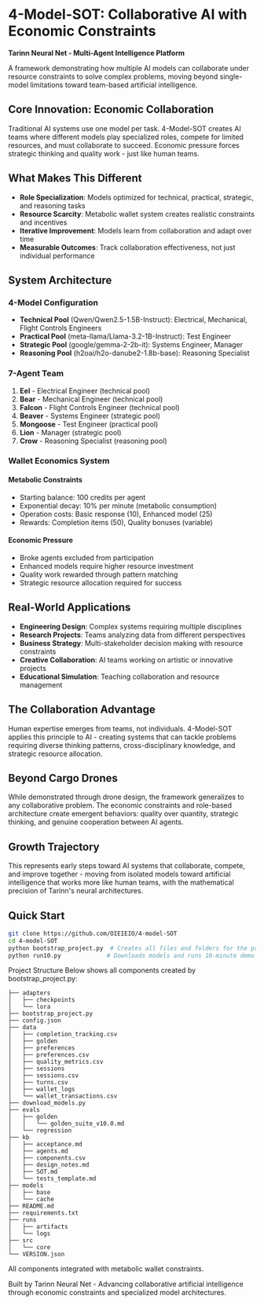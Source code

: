 # 4-Model-SOT: Collaborative AI with Economic Constraints

**Tarinn Neural Net - Multi-Agent Intelligence Platform**

A framework demonstrating how multiple AI models can collaborate under resource constraints to solve complex problems, moving beyond single-model limitations toward team-based artificial intelligence.

## Core Innovation: Economic Collaboration

Traditional AI systems use one model per task. 4-Model-SOT creates AI teams where different models play specialized roles, compete for limited resources, and must collaborate to succeed. Economic pressure forces strategic thinking and quality work - just like human teams.

## What Makes This Different

- **Role Specialization**: Models optimized for technical, practical, strategic, and reasoning tasks
- **Resource Scarcity**: Metabolic wallet system creates realistic constraints and incentives  
- **Iterative Improvement**: Models learn from collaboration and adapt over time
- **Measurable Outcomes**: Track collaboration effectiveness, not just individual performance

## System Architecture

### 4-Model Configuration
- **Technical Pool** (Qwen/Qwen2.5-1.5B-Instruct): Electrical, Mechanical, Flight Controls Engineers
- **Practical Pool** (meta-llama/Llama-3.2-1B-Instruct): Test Engineer
- **Strategic Pool** (google/gemma-2-2b-it): Systems Engineer, Manager
- **Reasoning Pool** (h2oai/h2o-danube2-1.8b-base): Reasoning Specialist

### 7-Agent Team
1. **Eel** - Electrical Engineer (technical pool)
2. **Bear** - Mechanical Engineer (technical pool)
3. **Falcon** - Flight Controls Engineer (technical pool)
4. **Beaver** - Systems Engineer (strategic pool)
5. **Mongoose** - Test Engineer (practical pool)
6. **Lion** - Manager (strategic pool)
7. **Crow** - Reasoning Specialist (reasoning pool)

### Wallet Economics System

#### Metabolic Constraints
- Starting balance: 100 credits per agent
- Exponential decay: 10% per minute (metabolic consumption)
- Operation costs: Basic response (10), Enhanced model (25)
- Rewards: Completion items (50), Quality bonuses (variable)

#### Economic Pressure
- Broke agents excluded from participation
- Enhanced models require higher resource investment
- Quality work rewarded through pattern matching
- Strategic resource allocation required for success

## Real-World Applications

- **Engineering Design**: Complex systems requiring multiple disciplines
- **Research Projects**: Teams analyzing data from different perspectives  
- **Business Strategy**: Multi-stakeholder decision making with resource constraints
- **Creative Collaboration**: AI teams working on artistic or innovative projects
- **Educational Simulation**: Teaching collaboration and resource management

## The Collaboration Advantage

Human expertise emerges from teams, not individuals. 4-Model-SOT applies this principle to AI - creating systems that can tackle problems requiring diverse thinking patterns, cross-disciplinary knowledge, and strategic resource allocation.

## Beyond Cargo Drones

While demonstrated through drone design, the framework generalizes to any collaborative problem. The economic constraints and role-based architecture create emergent behaviors: quality over quantity, strategic thinking, and genuine cooperation between AI agents.

## Growth Trajectory

This represents early steps toward AI systems that collaborate, compete, and improve together - moving from isolated models toward artificial intelligence that works more like human teams, with the mathematical precision of Tarinn's neural architectures.

## Quick Start
```bash
git clone https://github.com/OIEIEIO/4-model-SOT
cd 4-model-SOT
python bootstrap_project.py  # Creates all files and folders for the project
python run10.py             # Downloads models and runs 10-minute demo
```
Project Structure
Below shows all components created by bootstrap_project.py:
```
├── adapters
│   ├── checkpoints
│   └── lora
├── bootstrap_project.py
├── config.json
├── data
│   ├── completion_tracking.csv
│   ├── golden
│   ├── preferences
│   ├── preferences.csv
│   ├── quality_metrics.csv
│   ├── sessions
│   ├── sessions.csv
│   ├── turns.csv
│   ├── wallet_logs
│   └── wallet_transactions.csv
├── download_models.py
├── evals
│   ├── golden
│   │   └── golden_suite_v10.0.md
│   └── regression
├── kb
│   ├── acceptance.md
│   ├── agents.md
│   ├── components.csv
│   ├── design_notes.md
│   ├── SOT.md
│   └── tests_template.md
├── models
│   ├── base
│   └── cache
├── README.md
├── requirements.txt
├── runs
│   ├── artifacts
│   └── logs
├── src
│   └── core
└── VERSION.json
```
All components integrated with metabolic wallet constraints.

Built by Tarinn Neural Net - Advancing collaborative artificial intelligence through economic constraints and specialized model architectures.
